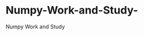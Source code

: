  # Numpy-Work-and-Study-
Numpy Work and Study 
                
                
                                  
                                  
                                                                           
          
                              
                
                    
             
             
            
               
                                 
                   
                                            
                                                        
                  
                   
                                                                 
                                           
                       
             
